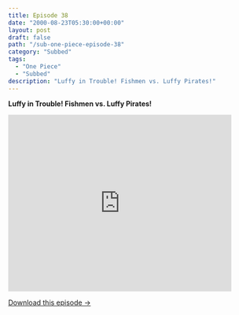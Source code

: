 ```yaml
---
title: Episode 38
date: "2000-08-23T05:30:00+00:00"
layout: post
draft: false
path: "/sub-one-piece-episode-38"
category: "Subbed"
tags:
  - "One Piece"
  - "Subbed"
description: "Luffy in Trouble! Fishmen vs. Luffy Pirates!"
---
```


**Luffy in Trouble! Fishmen vs. Luffy Pirates!**

<iframe width="640" height="360" src="https://www.fembed.com/v/40vx-y36yv8" frameborder="0" marginwidth=0 marginheight=0 scrolling=no allowfullscreen style="max-width:90%;"></iframe>

<a href="http://ouo.io/qs/eCodkFEQ?s=https://www.fembed.com/f/40vx-y36yv8" class="styled_a">Download this episode →</a>

